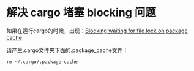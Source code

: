 # 解决 cargo 堵塞 blocking 问题

如果在运行cargo的时候，出现：<u>Blocking waiting for file lock on package
cache</u>

请产生.cargo文件夹下面的.package_cache文件：

```text
rm ~/.cargo/.package-cache
```

‍
